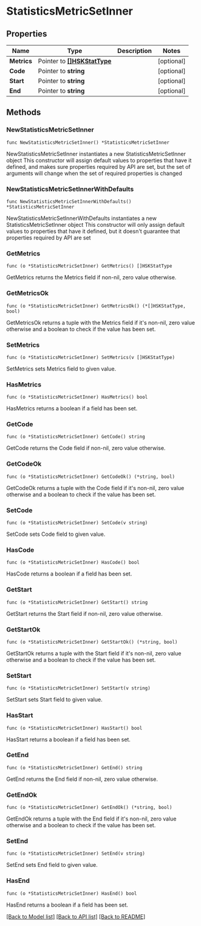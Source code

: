 # StatisticsMetricSetInner

## Properties

Name | Type | Description | Notes
------------ | ------------- | ------------- | -------------
**Metrics** | Pointer to [**[]HSKStatType**](HSKStatType.md) |  | [optional] 
**Code** | Pointer to **string** |  | [optional] 
**Start** | Pointer to **string** |  | [optional] 
**End** | Pointer to **string** |  | [optional] 

## Methods

### NewStatisticsMetricSetInner

`func NewStatisticsMetricSetInner() *StatisticsMetricSetInner`

NewStatisticsMetricSetInner instantiates a new StatisticsMetricSetInner object
This constructor will assign default values to properties that have it defined,
and makes sure properties required by API are set, but the set of arguments
will change when the set of required properties is changed

### NewStatisticsMetricSetInnerWithDefaults

`func NewStatisticsMetricSetInnerWithDefaults() *StatisticsMetricSetInner`

NewStatisticsMetricSetInnerWithDefaults instantiates a new StatisticsMetricSetInner object
This constructor will only assign default values to properties that have it defined,
but it doesn't guarantee that properties required by API are set

### GetMetrics

`func (o *StatisticsMetricSetInner) GetMetrics() []HSKStatType`

GetMetrics returns the Metrics field if non-nil, zero value otherwise.

### GetMetricsOk

`func (o *StatisticsMetricSetInner) GetMetricsOk() (*[]HSKStatType, bool)`

GetMetricsOk returns a tuple with the Metrics field if it's non-nil, zero value otherwise
and a boolean to check if the value has been set.

### SetMetrics

`func (o *StatisticsMetricSetInner) SetMetrics(v []HSKStatType)`

SetMetrics sets Metrics field to given value.

### HasMetrics

`func (o *StatisticsMetricSetInner) HasMetrics() bool`

HasMetrics returns a boolean if a field has been set.

### GetCode

`func (o *StatisticsMetricSetInner) GetCode() string`

GetCode returns the Code field if non-nil, zero value otherwise.

### GetCodeOk

`func (o *StatisticsMetricSetInner) GetCodeOk() (*string, bool)`

GetCodeOk returns a tuple with the Code field if it's non-nil, zero value otherwise
and a boolean to check if the value has been set.

### SetCode

`func (o *StatisticsMetricSetInner) SetCode(v string)`

SetCode sets Code field to given value.

### HasCode

`func (o *StatisticsMetricSetInner) HasCode() bool`

HasCode returns a boolean if a field has been set.

### GetStart

`func (o *StatisticsMetricSetInner) GetStart() string`

GetStart returns the Start field if non-nil, zero value otherwise.

### GetStartOk

`func (o *StatisticsMetricSetInner) GetStartOk() (*string, bool)`

GetStartOk returns a tuple with the Start field if it's non-nil, zero value otherwise
and a boolean to check if the value has been set.

### SetStart

`func (o *StatisticsMetricSetInner) SetStart(v string)`

SetStart sets Start field to given value.

### HasStart

`func (o *StatisticsMetricSetInner) HasStart() bool`

HasStart returns a boolean if a field has been set.

### GetEnd

`func (o *StatisticsMetricSetInner) GetEnd() string`

GetEnd returns the End field if non-nil, zero value otherwise.

### GetEndOk

`func (o *StatisticsMetricSetInner) GetEndOk() (*string, bool)`

GetEndOk returns a tuple with the End field if it's non-nil, zero value otherwise
and a boolean to check if the value has been set.

### SetEnd

`func (o *StatisticsMetricSetInner) SetEnd(v string)`

SetEnd sets End field to given value.

### HasEnd

`func (o *StatisticsMetricSetInner) HasEnd() bool`

HasEnd returns a boolean if a field has been set.


[[Back to Model list]](../README.md#documentation-for-models) [[Back to API list]](../README.md#documentation-for-api-endpoints) [[Back to README]](../README.md)


